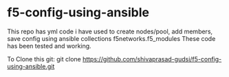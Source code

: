 # f5-config-using-ansible

This repo has yml code i have used to create nodes/pool, add members, save config using ansible collections f5networks.f5_modules
These code has been tested and working.

To Clone this git:
git clone https://github.com/shivaprasad-gudsi/f5-config-using-ansible.git
